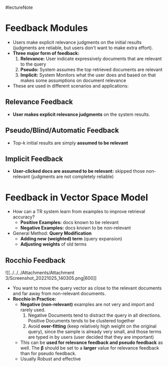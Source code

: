 #lectureNote
#  Feedback Modules
- Users make explicit relevance judgments on the initial results (judgments are reliable, but users don't want to make extra effort).
- **Three major form of feedback:**
	1. **Relevance:** User indicate expressively documents that are relevant to the query
	2. **Pseudo:** System assumes the top retrieved documents are relevant
	3. **Implicit:** System Monitors what the user does and based on that makes some assumptions on document relevance
- These are used in different scenarios and applications:
## Relevance Feedback
- **User makes explicit relevance judgments** on the system results.

## Pseudo/Blind/Automatic Feedback
- Top-k initial results are simply **assumed to be relevant**

## Implicit Feedback
- **User-clicked docs are assumed to be relevant:** skipped those non-relevant (judgments are not completely reliable)

# Feedback in Vector Space Model
- How can a TR system learn from examples to improve retrieval accuracy?
	- **Positive Examples:** docs known to be relevant
	- **Negative Examples:** docs known to be non-relevant
- General Method: **Query Modification**
	- **Adding new (weighted) term** (query expansion)
	- **Adjusting weights** of old terms
## Rocchio Feedback
 ![[../../../Attachments/Attachment 3/Screenshot_20221025_140305.png|600]]
- You want to move the query vector as close to the relevant documents and far away from non-relevant documents.
- **Rocchio in Practice:**
	- **Negative (non-relevant)** examples are not very and import and rarely used. 
		1. Negative Documents tend to distract the query in all directions. Positive Documents tends to be clustered together
		2. Avoid **over-fitting** (keep relatively high weight on the original query), since the sample is already very small, and those terms are typed in by users (user decided that they are important)
	- This can be **used for relevance feedback and pseudo feedback** as well. The **β** should be set to a **larger** value for relevance feedback than for pseudo feedback.
	- Usually Robust and effective